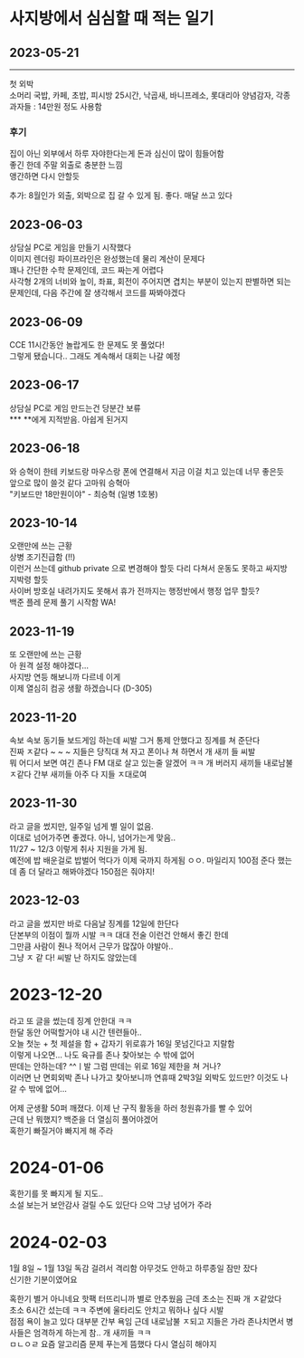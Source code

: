 # 사지방에서 심심할 때 적는 일기

## 2023-05-21 
---
첫 외박   
소머리 국밥, 카페, 초밥, 피시방 25시간, 낙곱새, 바니프레소, 롯대리아 양념감자, 각종 과자들 : 14만원 정도 사용함   

### 후기 
집이 아닌 외부에서 하루 자야한다는게 돈과 심신이 많이 힘들어함   
좋긴 한데 주말 외출로 충분한 느낌   
앵간하면 다시 안할듯
   
추가: 8월인가 외출, 외박으로 집 갈 수 있게 됨. 
좋다. 매달 쓰고 있다

## 2023-06-03
상담실 PC로 게임을 만들기 시작했다   
이미지 렌더링 파이프라인은 완성했는데 물리 계산이 문제다   
꽤나 간단한 수학 문제인데, 코드 짜는게 어렵다   
사각형 2개의 너비와 높이, 좌표, 회전이 주어지면 겹치는 부분이 있는지 판별하면 되는 문제인데, 다음 주간에 잘 생각해서 코드를 짜봐야겠다   

## 2023-06-09
CCE 11시간동안 놀랍게도 한 문제도 못 풀었다!   
그렇게 됐습니다.. 그래도 계속해서 대회는 나갈 예정 

## 2023-06-17
상담실 PC로 게임 만드는건 당분간 보류   
*** **에게 지적받음. 아쉽게 된거지

## 2023-06-18
와 승혁이 한테 키보드랑 마우스랑 폰에 연결해서 지금 이걸 치고 있는데 너무 좋은듯   
앞으로 많이 쓸것 같다 고마워 승혁아   
"키보드만 18만원이야" - 최승혁 (일병 1호봉)   

## 2023-10-14
오랜만에 쓰는 근황   
상병 조기진급함 (!!)   
이런거 쓰는데 github private 으로 변경해야 할듯
다리 다쳐서 운동도 못하고 싸지방 지박령 할듯   
사이버 방호실 내려가지도 못해서 휴가 전까지는 행정반에서 행정 업무 할듯?   
백준 플레 문제 풀기 시작함 WA!   

## 2023-11-19
또 오랜만에 쓰는 근황   
아 원격 설정 해야겠다...   
사지방 연등 해보니까 다르네 이게   
이제 열심히 컴공 생활 하겠습니다 (D-305)   

## 2023-11-20
속보 속보 동기들 보드게임 하는데 씨발 그거 통제 안했다고 징계를 쳐 준단다   
진짜 ㅈ같다 ~ ~ ~ 지들은 당직대 쳐 자고 폰이나 쳐 하면서 개 새끼 들 씨발   
뭐 어디서 보면 여긴 존나 FM 대로 살고 있는줄 알겠어 ㅋㅋ 개 버러지 새끼들 
내로남불 ㅈ같다 간부 새끼들 아주 다 지들 ㅈ대로여   

## 2023-11-30
라고 글을 썼지만, 일주일 넘게 별 일이 없음.   
이대로 넘어가주면 좋겠다. 아니, 넘어가는게 맞음..   
11/27 ~ 12/3 이렇게 취사 지원을 가게 됨.   
예전에 밥 배운걸로 밥벌어 먹다가 이제 국까지 하게됨 ㅇㅇ. 마일리지 100점 준다 했는데 좀 더 달라고 해봐야겠다 150점은 줘야지!   

## 2023-12-03
라고 글을 썼지만 바로 다음날 징계를 12일에 한단다   
단본부의 이점이 뭘까 시발 ㅋㅋ 대대 전술 이런건 안해서 좋긴 한데   
그만큼 사람이 줜나 적어서 근무가 많잖아 야발아..   
그냥 ㅈ 같 다! 씨발 난 하지도 않았는데   

# 2023-12-20   
라고 또 글을 썼는데 징계 안한대 ㅋㅋ   
한달 동안 어떡할거야 내 시간 텐련들아..   
오늘 첫눈 + 첫 제설을 함 + 갑자기 위로휴가 16일 못넘긴다고 지랄함   
이렇게 나오면... 나도 육규를 존나 찾아보는 수 밖에 없어   
딴데는 안하는데? ^^ㅣ발 그럼 딴데는 위로 16일 제한을 쳐 거나?   
이러면 난 면회외박 존나 나가고 찾아보니까 연휴때 2박3일 외박도 있드만? 이것도 나갈 수 밖에 없어...   

어제 군생활 50퍼 깨졌다. 이제 난 구직 활동을 하러 청원휴가를 빨 수 있어   
근데 난 뭐했지? 백준을 더 열심히 풀어야겠어   
혹한기 빠질거야 빠지게 해 주라   

# 2024-01-06  
혹한기를 못 빠지게 될 지도..   
소설 보는거 보안감사 걸릴 수도 있단다 으악 그냥 넘어가 주라   

# 2024-02-03   
1월 8일 ~ 1월 13일 독감 걸려서 격리함 아무것도 안하고 하루종일 잠만 잤다   
신기한 기분이였어요

혹한기 별거 아니네요 핫팩 터뜨리니까 별로 안추웠음 근데 초소는 진짜 개 ㅈ같았다   
초소 6시간 섰는데 ㅋㅋ 주변에 울타리도 안치고 뭐하나 싶다 시발   
점점 욕이 늘고 있다 대부분 간부 욕임 근데 내로남불 ㅈ되고 
지들은 가라 존나치면서 병사들은 엄격하게 하는게 참.. 개 새끼들 ㅋㅋ   
ㅁㄴㅇㄹ 요즘 알고리즘 문제 푸는게 뜸했다 다시 열심히 해야지   
